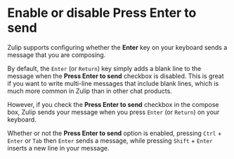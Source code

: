 # Enable or disable Press Enter to send

Zulip supports configuring whether the **Enter** key on your keyboard
sends a message that you are composing.

By default, the `Enter` (or `Return`) key simply adds a blank line to the
message when the **Press Enter to send** checkbox is disabled. This is great if
you want to write multi-line messages that include blank lines, which is much
more common in Zulip than in other chat products.

However, if you check the **Press Enter to send** checkbox in the compose box,
Zulip sends your message when you press `Enter` (or `Return`) on your keyboard.

Whether or not the **Press Enter to send** option is enabled, pressing
`Ctrl` + `Enter` or `Tab` then `Enter` sends a message, while pressing
`Shift` + `Enter` inserts a new line in your message.
